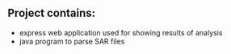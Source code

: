 ## Project contains:
- express web application used for showing results of analysis
- java program to parse SAR files 
